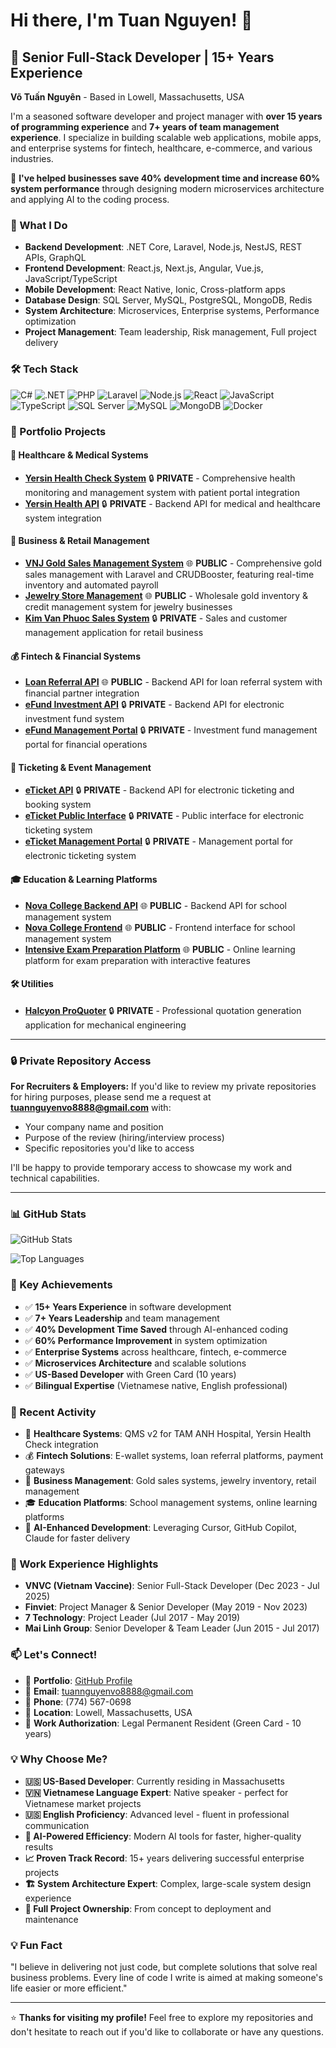 # Hi there, I'm Tuan Nguyen! 👋

## 🚀 Senior Full-Stack Developer | 15+ Years Experience

**Võ Tuấn Nguyên** - Based in Lowell, Massachusetts, USA

I'm a seasoned software developer and project manager with **over 15 years of programming experience** and **7+ years of team management experience**. I specialize in building scalable web applications, mobile apps, and enterprise systems for fintech, healthcare, e-commerce, and various industries.

🚀 **I've helped businesses save 40% development time and increase 60% system performance** through designing modern microservices architecture and applying AI to the coding process.

### 💼 What I Do

- **Backend Development**: .NET Core, Laravel, Node.js, NestJS, REST APIs, GraphQL
- **Frontend Development**: React.js, Next.js, Angular, Vue.js, JavaScript/TypeScript
- **Mobile Development**: React Native, Ionic, Cross-platform apps
- **Database Design**: SQL Server, MySQL, PostgreSQL, MongoDB, Redis
- **System Architecture**: Microservices, Enterprise systems, Performance optimization
- **Project Management**: Team leadership, Risk management, Full project delivery

### 🛠️ Tech Stack

![C#](https://img.shields.io/badge/C%23-239120?style=for-the-badge&logo=c-sharp&logoColor=white)
![.NET](https://img.shields.io/badge/.NET-5C2D91?style=for-the-badge&logo=.net&logoColor=white)
![PHP](https://img.shields.io/badge/PHP-777BB4?style=for-the-badge&logo=php&logoColor=white)
![Laravel](https://img.shields.io/badge/Laravel-FF2D20?style=for-the-badge&logo=laravel&logoColor=white)
![Node.js](https://img.shields.io/badge/Node.js-339933?style=for-the-badge&logo=node.js&logoColor=white)
![React](https://img.shields.io/badge/React-20232A?style=for-the-badge&logo=react&logoColor=61DAFB)
![JavaScript](https://img.shields.io/badge/JavaScript-F7DF1E?style=for-the-badge&logo=javascript&logoColor=black)
![TypeScript](https://img.shields.io/badge/TypeScript-007ACC?style=for-the-badge&logo=typescript&logoColor=white)
![SQL Server](https://img.shields.io/badge/SQL%20Server-CC2927?style=for-the-badge&logo=microsoft-sql-server&logoColor=white)
![MySQL](https://img.shields.io/badge/MySQL-005C84?style=for-the-badge&logo=mysql&logoColor=white)
![MongoDB](https://img.shields.io/badge/MongoDB-4EA94B?style=for-the-badge&logo=mongodb&logoColor=white)
![Docker](https://img.shields.io/badge/Docker-2496ED?style=for-the-badge&logo=docker&logoColor=white)

### 🌟 Portfolio Projects

#### 🏥 Healthcare & Medical Systems
- **[Yersin Health Check System](https://github.com/tuannguyen8888/yersin-health-check)** 🔒 **PRIVATE** - Comprehensive health monitoring and management system with patient portal integration
- **[Yersin Health API](https://github.com/tuannguyen8888/yersin-api)** 🔒 **PRIVATE** - Backend API for medical and healthcare system integration

#### 🏪 Business & Retail Management
- **[VNJ Gold Sales Management System](https://github.com/tuannguyen8888/vnj-sale-manage)** 🌐 **PUBLIC** - Comprehensive gold sales management with Laravel and CRUDBooster, featuring real-time inventory and automated payroll
- **[Jewelry Store Management](https://github.com/tuannguyen8888/jewelry)** 🌐 **PUBLIC** - Wholesale gold inventory & credit management system for jewelry businesses
- **[Kim Van Phuoc Sales System](https://github.com/tuannguyen8888/sales.kimvanphuoc.com)** 🔒 **PRIVATE** - Sales and customer management application for retail business

#### 💰 Fintech & Financial Systems
- **[Loan Referral API](https://github.com/tuannguyen8888/loan-referral-api)** 🌐 **PUBLIC** - Backend API for loan referral system with financial partner integration
- **[eFund Investment API](https://github.com/tuannguyen8888/efund-api)** 🔒 **PRIVATE** - Backend API for electronic investment fund system
- **[eFund Management Portal](https://github.com/tuannguyen8888/efund-portal)** 🔒 **PRIVATE** - Investment fund management portal for financial operations

#### 🎫 Ticketing & Event Management
- **[eTicket API](https://github.com/tuannguyen8888/eticket-api)** 🔒 **PRIVATE** - Backend API for electronic ticketing and booking system
- **[eTicket Public Interface](https://github.com/tuannguyen8888/eticket-public)** 🔒 **PRIVATE** - Public interface for electronic ticketing system
- **[eTicket Management Portal](https://github.com/tuannguyen8888/eticket-portal)** 🔒 **PRIVATE** - Management portal for electronic ticketing system

#### 🎓 Education & Learning Platforms
- **[Nova College Backend API](https://github.com/tuannguyen8888/nova-college-backend)** 🌐 **PUBLIC** - Backend API for school management system
- **[Nova College Frontend](https://github.com/tuannguyen8888/nova-college-frontend)** 🌐 **PUBLIC** - Frontend interface for school management system
- **[Intensive Exam Preparation Platform](https://github.com/tuannguyen8888/luyenthicaptoc.com)** 🌐 **PUBLIC** - Online learning platform for exam preparation with interactive features

#### 🛠️ Utilities
- **[Halcyon ProQuoter](https://github.com/tuannguyen8888/halcyon-proquoter)** 🔒 **PRIVATE** - Professional quotation generation application for mechanical engineering

---

### 🔒 **Private Repository Access**

**For Recruiters & Employers:** If you'd like to review my private repositories for hiring purposes, please send me a request at **tuannguyenvo8888@gmail.com** with:
- Your company name and position
- Purpose of the review (hiring/interview process)
- Specific repositories you'd like to access

I'll be happy to provide temporary access to showcase my work and technical capabilities.

---

### 📊 GitHub Stats

![GitHub Stats](https://github-readme-stats.vercel.app/api?username=tuannguyen8888&show_icons=true&theme=radical&hide_border=true)

![Top Languages](https://github-readme-stats.vercel.app/api/top-langs/?username=tuannguyen8888&layout=compact&theme=radical&hide_border=true)

### 🎯 Key Achievements

- ✅ **15+ Years Experience** in software development
- ✅ **7+ Years Leadership** and team management
- ✅ **40% Development Time Saved** through AI-enhanced coding
- ✅ **60% Performance Improvement** in system optimization
- ✅ **Enterprise Systems** across healthcare, fintech, e-commerce
- ✅ **Microservices Architecture** and scalable solutions
- ✅ **US-Based Developer** with Green Card (10 years)
- ✅ **Bilingual Expertise** (Vietnamese native, English professional)

### 🔧 Recent Activity

- 🏥 **Healthcare Systems**: QMS v2 for TAM ANH Hospital, Yersin Health Check integration
- 💰 **Fintech Solutions**: E-wallet systems, loan referral platforms, payment gateways
- 🏪 **Business Management**: Gold sales systems, jewelry inventory, retail management
- 🎓 **Education Platforms**: School management systems, online learning platforms
- 🤖 **AI-Enhanced Development**: Leveraging Cursor, GitHub Copilot, Claude for faster delivery

### 🏢 Work Experience Highlights

- **VNVC (Vietnam Vaccine)**: Senior Full-Stack Developer (Dec 2023 - Jul 2025)
- **Finviet**: Project Manager & Senior Developer (May 2019 - Nov 2023)
- **7 Technology**: Project Leader (Jul 2017 - May 2019)
- **Mai Linh Group**: Senior Developer & Team Leader (Jun 2015 - Jul 2017)

### 📫 Let's Connect!

- 💼 **Portfolio**: [GitHub Profile](https://github.com/tuannguyen8888)
- 📧 **Email**: tuannguyenvo8888@gmail.com
- 📱 **Phone**: (774) 567-0698
- 📍 **Location**: Lowell, Massachusetts, USA
- 🎯 **Work Authorization**: Legal Permanent Resident (Green Card - 10 years)

### 💡 Why Choose Me?

- **🇺🇸 US-Based Developer**: Currently residing in Massachusetts
- **🇻🇳 Vietnamese Language Expert**: Native speaker - perfect for Vietnamese market projects
- **🇺🇸 English Proficiency**: Advanced level - fluent in professional communication
- **🤖 AI-Powered Efficiency**: Modern AI tools for faster, higher-quality results
- **📈 Proven Track Record**: 15+ years delivering successful enterprise projects
- **🏗️ System Architecture Expert**: Complex, large-scale system design experience
- **👥 Full Project Ownership**: From concept to deployment and maintenance

### 💡 Fun Fact

"I believe in delivering not just code, but complete solutions that solve real business problems. Every line of code I write is aimed at making someone's life easier or more efficient."

---

⭐ **Thanks for visiting my profile!** Feel free to explore my repositories and don't hesitate to reach out if you'd like to collaborate or have any questions.

